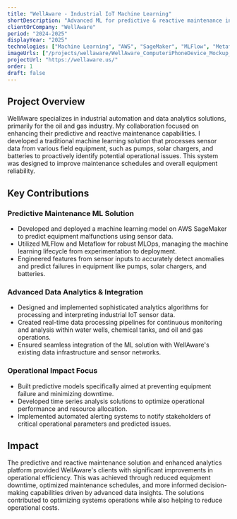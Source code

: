 ```yaml
---
title: "WellAware - Industrial IoT Machine Learning"
shortDescription: "Advanced ML for predictive & reactive maintenance in industrial IoT, optimizing oil & gas, water, and chemical monitoring operations."
clientOrCompany: "WellAware"
period: "2024-2025"
displayYear: "2025"
technologies: ["Machine Learning", "AWS", "SageMaker", "MLFlow", "Metaflow", "Data Analytics"]
imageUrls: ["/projects/wellaware/WellAware_ComputeriPhoneDevice_Mockup_1.png", "/projects/wellaware/3D-Tank-Skid-high-res_r4-scaled.webp", "/projects/wellaware/confusion_matrix_multiclass_xgboost.png", "/projects/wellaware/wellaware_voltages.png"]
projectUrl: "https://wellaware.us/"
order: 1
draft: false
---
```


## Project Overview

WellAware specializes in industrial automation and data analytics solutions, primarily for the oil and gas industry. My collaboration focused on enhancing their predictive and reactive maintenance capabilities. I developed a traditional machine learning solution that processes sensor data from various field equipment, such as pumps, solar chargers, and batteries to proactively identify potential operational issues. This system was designed to improve maintenance schedules and overall equipment reliability.

## Key Contributions

### Predictive Maintenance ML Solution
- Developed and deployed a machine learning model on AWS SageMaker to predict equipment malfunctions using sensor data.
- Utilized MLFlow and Metaflow for robust MLOps, managing the machine learning lifecycle from experimentation to deployment.
- Engineered features from sensor inputs to accurately detect anomalies and predict failures in equipment like pumps, solar chargers, and batteries.

### Advanced Data Analytics & Integration
- Designed and implemented sophisticated analytics algorithms for processing and interpreting industrial IoT sensor data.
- Created real-time data processing pipelines for continuous monitoring and analysis within water wells, chemical tanks, and oil and gas operations.
- Ensured seamless integration of the ML solution with WellAware's existing data infrastructure and sensor networks.

### Operational Impact Focus
- Built predictive models specifically aimed at preventing equipment failure and minimizing downtime.
- Developed time series analysis solutions to optimize operational performance and resource allocation.
- Implemented automated alerting systems to notify stakeholders of critical operational parameters and predicted issues.


## Impact

The predictive and reactive maintenance solution and enhanced analytics platform provided WellAware's clients with significant improvements in operational efficiency. This was achieved through reduced equipment downtime, optimized maintenance schedules, and more informed decision-making capabilities driven by advanced data insights. The solutions contributed to optimizing systems operations while also helping to reduce operational costs.
